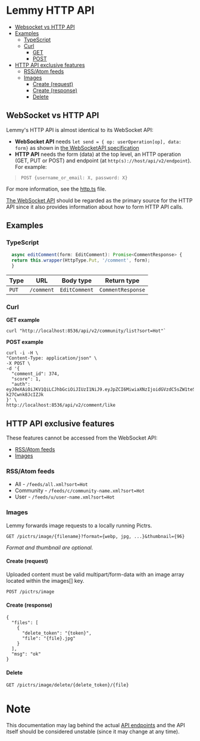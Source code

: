 # Lemmy HTTP API


<!-- toc -->

- [Websocket vs HTTP API](#websocket-vs-http-api)
- [Examples](#examples)
  * [TypeScript](#typescript)
  * [Curl](#curl)
    + [GET](#get-example)
    + [POST](#post-example)
- [HTTP API exclusive features](#http-api-exclusive-features)
  * [RSS/Atom feeds](#rss-atom-feeds)
  * [Images](#images)
    + [Create (request)](#create-request)
    + [Create (response)](#create-response)
    * [Delete](#delete)

<!-- tocstop -->

## WebSocket vs HTTP API
Lemmy's HTTP API is almost identical to its WebSocket API:
- **WebSocket API** needs `let send = { op: userOperation[op], data: form}` as shown in [the WebSocketAPI specification](add_link)
- **HTTP API** needs the form (data) at the top level, an HTTP operation (GET, PUT or POST) and endpoint (at `http(s)://host/api/v2/endpoint`). For example:

> `POST {username_or_email: X, password: X}`

For more information, see the [http.ts](https://github.com/LemmyNet/lemmy-js-client/blob/main/src/http.ts) file.

[The WebSocket API](Add_link) should be regarded as the primary source for the HTTP API since it also provides information about how to form HTTP API calls.

## Examples

### TypeScript

```ts
  async editComment(form: EditComment): Promise<CommentResponse> {
  return this.wrapper(HttpType.Put, '/comment', form);
  }
```

| Type | URL | Body type | Return type |
| --- | --- | --- | --- |
| `PUT` | `/comment` | `EditComment` | `CommentResponse` |

### Curl

**GET example**

```
curl "http://localhost:8536/api/v2/community/list?sort=Hot"`
```

**POST example**

```
curl -i -H \
"Content-Type: application/json" \
-X POST \
-d '{
  "comment_id": 374,
  "score": 1,
  "auth": eyJ0eXAiOiJKV1QiLCJhbGciOiJIUzI1NiJ9.eyJpZCI6MiwiaXNzIjoidGVzdC5sZW1teS5tbCJ9.P77RX_kpz1a_geY5eCp29sl_5mAm-k27Cwnk8JcIZJk
}' \
http://localhost:8536/api/v2/comment/like
```

## HTTP API exclusive features

These features cannot be accessed from the WebSocket API:

- [RSS/Atom feeds](#rss-atom-feeds)
- [Images](#images)

### RSS/Atom feeds

- All - `/feeds/all.xml?sort=Hot`
- Community - `/feeds/c/community-name.xml?sort=Hot`
- User - `/feeds/u/user-name.xml?sort=Hot`

### Images

Lemmy forwards image requests to a locally running Pictrs.

`GET /pictrs/image/{filename}?format={webp, jpg, ...}&thumbnail={96}`

*Format and thumbnail are optional.*

#### Create (request)

Uploaded content must be valid multipart/form-data with an image array located within the images[] key.

`POST /pictrs/image` 

#### Create (response)

```
{
  "files": [
    {
      "delete_token": "{token}",
      "file": "{file}.jpg"
    }
  ],
  "msg": "ok"
}
```

#### Delete

`GET /pictrs/image/delete/{delete_token}/{file}`


# Note

This documentation may lag behind the actual [API endpoints](https://github.com/LemmyNet/lemmy-js-client/blob/main/src/http.ts) and the API itself should be considered unstable (since it may change at any time).
